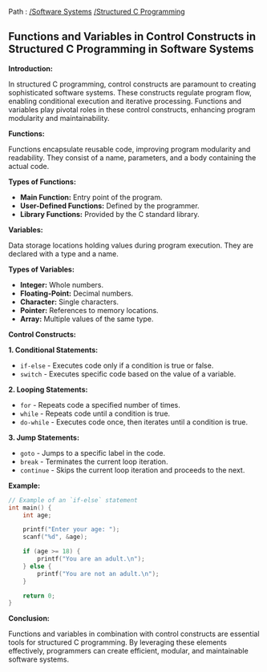 Path : [/Software Systems](<..\..\index.md>) [/Structured C Programming](<..\index.md>)
## Functions and Variables in Control Constructs in Structured C Programming in Software Systems

**Introduction:**

In structured C programming, control constructs are paramount to creating sophisticated software systems. These constructs regulate program flow, enabling conditional execution and iterative processing. Functions and variables play pivotal roles in these control constructs, enhancing program modularity and maintainability.

**Functions:**

Functions encapsulate reusable code, improving program modularity and readability. They consist of a name, parameters, and a body containing the actual code.

**Types of Functions:**

- **Main Function:** Entry point of the program.
- **User-Defined Functions:** Defined by the programmer.
- **Library Functions:** Provided by the C standard library.

**Variables:**

Data storage locations holding values during program execution. They are declared with a type and a name.

**Types of Variables:**

- **Integer:** Whole numbers.
- **Floating-Point:** Decimal numbers.
- **Character:** Single characters.
- **Pointer:** References to memory locations.
- **Array:** Multiple values of the same type.


**Control Constructs:**

**1. Conditional Statements:**

- `if-else` - Executes code only if a condition is true or false.
- `switch` - Executes specific code based on the value of a variable.


**2. Looping Statements:**

- `for` - Repeats code a specified number of times.
- `while` - Repeats code until a condition is true.
- `do-while` - Executes code once, then iterates until a condition is true.


**3. Jump Statements:**

- `goto` - Jumps to a specific label in the code.
- `break` - Terminates the current loop iteration.
- `continue` - Skips the current loop iteration and proceeds to the next.


**Example:**

```c
// Example of an `if-else` statement
int main() {
    int age;

    printf("Enter your age: ");
    scanf("%d", &age);

    if (age >= 18) {
        printf("You are an adult.\n");
    } else {
        printf("You are not an adult.\n");
    }

    return 0;
}
```


**Conclusion:**

Functions and variables in combination with control constructs are essential tools for structured C programming. By leveraging these elements effectively, programmers can create efficient, modular, and maintainable software systems.
